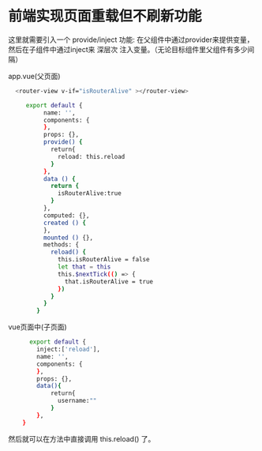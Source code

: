 # 前端实现页面重载但不刷新功能
这里就需要引入一个 provide/inject 功能: 在父组件中通过provider来提供变量，然后在子组件中通过inject来 深层次 注入变量。（无论目标组件里父组件有多少间隔）

app.vue(父页面)

```sh
  <router-view v-if="isRouterAlive" ></router-view>
```

```sh
     export default {
          name: '',
          components: {
          },
          props: {},
          provide() {
            return{
              reload: this.reload
            }
          },
          data () {
            return {
              isRouterAlive:true  
            }
          },
          computed: {},
          created () {
          },
          mounted () {},
          methods: {
            reload() {
              this.isRouterAlive = false
              let that = this
              this.$nextTick(() => {
                that.isRouterAlive = true
              })
            }
          }
        }
```

vue页面中(子页面)

```sh
      export default {
        inject:['reload'],
        name: '',
        components: {
        },
        props: {},
        data(){
            return{
              username:""
            }
        },
    }
```
然后就可以在方法中直接调用  this.reload() 了。